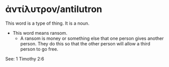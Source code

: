 # ἀντίλυτρον/antilutron
This word is a type of thing. It is a noun.
* This word means ransom.
    * A ransom is money or something else that one person gives another person. They do this so that the other person will allow a third person to go free.

See: 1 Timothy 2:6
